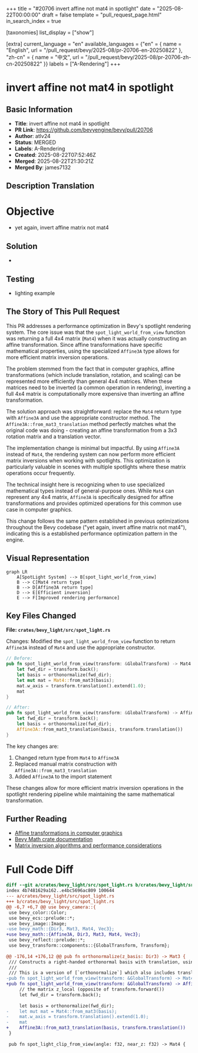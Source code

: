 +++
title = "#20706 invert affine not mat4 in spotlight"
date = "2025-08-22T00:00:00"
draft = false
template = "pull_request_page.html"
in_search_index = true

[taxonomies]
list_display = ["show"]

[extra]
current_language = "en"
available_languages = {"en" = { name = "English", url = "/pull_request/bevy/2025-08/pr-20706-en-20250822" }, "zh-cn" = { name = "中文", url = "/pull_request/bevy/2025-08/pr-20706-zh-cn-20250822" }}
labels = ["A-Rendering"]
+++

# invert affine not mat4 in spotlight

## Basic Information
- **Title**: invert affine not mat4 in spotlight
- **PR Link**: https://github.com/bevyengine/bevy/pull/20706
- **Author**: atlv24
- **Status**: MERGED
- **Labels**: A-Rendering
- **Created**: 2025-08-22T07:52:46Z
- **Merged**: 2025-08-22T21:30:21Z
- **Merged By**: james7132

## Description Translation
# Objective

- yet again, invert affine matrix not mat4

## Solution

- 

## Testing

- lighting example

## The Story of This Pull Request

This PR addresses a performance optimization in Bevy's spotlight rendering system. The core issue was that the `spot_light_world_from_view` function was returning a full 4x4 matrix (`Mat4`) when it was actually constructing an affine transformation. Since affine transformations have specific mathematical properties, using the specialized `Affine3A` type allows for more efficient matrix inversion operations.

The problem stemmed from the fact that in computer graphics, affine transformations (which include translation, rotation, and scaling) can be represented more efficiently than general 4x4 matrices. When these matrices need to be inverted (a common operation in rendering), inverting a full 4x4 matrix is computationally more expensive than inverting an affine transformation.

The solution approach was straightforward: replace the `Mat4` return type with `Affine3A` and use the appropriate constructor method. The `Affine3A::from_mat3_translation` method perfectly matches what the original code was doing - creating an affine transformation from a 3x3 rotation matrix and a translation vector.

The implementation change is minimal but impactful. By using `Affine3A` instead of `Mat4`, the rendering system can now perform more efficient matrix inversions when working with spotlights. This optimization is particularly valuable in scenes with multiple spotlights where these matrix operations occur frequently.

The technical insight here is recognizing when to use specialized mathematical types instead of general-purpose ones. While `Mat4` can represent any 4x4 matrix, `Affine3A` is specifically designed for affine transformations and provides optimized operations for this common use case in computer graphics.

This change follows the same pattern established in previous optimizations throughout the Bevy codebase ("yet again, invert affine matrix not mat4"), indicating this is a established performance optimization pattern in the engine.

## Visual Representation

```mermaid
graph LR
    A[SpotLight System] --> B[spot_light_world_from_view]
    B --> C[Mat4 return type]
    B --> D[Affine3A return type]
    D --> E[Efficient inversion]
    E --> F[Improved rendering performance]
```

## Key Files Changed

**File: `crates/bevy_light/src/spot_light.rs`**

Changes: Modified the `spot_light_world_from_view` function to return `Affine3A` instead of `Mat4` and use the appropriate constructor.

```rust
// Before:
pub fn spot_light_world_from_view(transform: &GlobalTransform) -> Mat4 {
    let fwd_dir = transform.back();
    let basis = orthonormalize(fwd_dir);
    let mut mat = Mat4::from_mat3(basis);
    mat.w_axis = transform.translation().extend(1.0);
    mat
}

// After:
pub fn spot_light_world_from_view(transform: &GlobalTransform) -> Affine3A {
    let fwd_dir = transform.back();
    let basis = orthonormalize(fwd_dir);
    Affine3A::from_mat3_translation(basis, transform.translation())
}
```

The key changes are:
1. Changed return type from `Mat4` to `Affine3A`
2. Replaced manual matrix construction with `Affine3A::from_mat3_translation`
3. Added `Affine3A` to the import statement

These changes allow for more efficient matrix inversion operations in the spotlight rendering pipeline while maintaining the same mathematical transformation.

## Further Reading

- [Affine transformations in computer graphics](https://en.wikipedia.org/wiki/Affine_transformation)
- [Bevy Math crate documentation](https://docs.rs/bevy_math/latest/bevy_math/)
- [Matrix inversion algorithms and performance considerations](https://www.scratchapixel.com/lessons/mathematics-physics-for-computer-graphics/geometry)

# Full Code Diff
```diff
diff --git a/crates/bevy_light/src/spot_light.rs b/crates/bevy_light/src/spot_light.rs
index 4b7481629a162..e4bc5696ac809 100644
--- a/crates/bevy_light/src/spot_light.rs
+++ b/crates/bevy_light/src/spot_light.rs
@@ -6,7 +6,7 @@ use bevy_camera::{
 use bevy_color::Color;
 use bevy_ecs::prelude::*;
 use bevy_image::Image;
-use bevy_math::{Dir3, Mat3, Mat4, Vec3};
+use bevy_math::{Affine3A, Dir3, Mat3, Mat4, Vec3};
 use bevy_reflect::prelude::*;
 use bevy_transform::components::{GlobalTransform, Transform};
 
@@ -176,14 +176,12 @@ pub fn orthonormalize(z_basis: Dir3) -> Mat3 {
 /// Constructs a right-handed orthonormal basis with translation, using only the forward direction and translation of a given [`GlobalTransform`].
 ///
 /// This is a version of [`orthonormalize`] which also includes translation.
-pub fn spot_light_world_from_view(transform: &GlobalTransform) -> Mat4 {
+pub fn spot_light_world_from_view(transform: &GlobalTransform) -> Affine3A {
     // the matrix z_local (opposite of transform.forward())
     let fwd_dir = transform.back();
 
     let basis = orthonormalize(fwd_dir);
-    let mut mat = Mat4::from_mat3(basis);
-    mat.w_axis = transform.translation().extend(1.0);
-    mat
+    Affine3A::from_mat3_translation(basis, transform.translation())
 }
 
 pub fn spot_light_clip_from_view(angle: f32, near_z: f32) -> Mat4 {
```